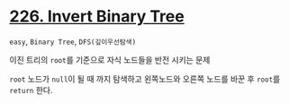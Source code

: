 # [226. Invert Binary Tree](https://leetcode.com/problems/invert-binary-tree)

```easy```, ```Binary Tree```, ```DFS(깊이우선탐색)``` 

이진 트리의 `root`를 기준으로 자식 노드들을 반전 시키는 문제

`root` 노드가 `null`이 될 때 까지 탐색하고 왼쪽노드와 오른쪽 노드를 바꾼 후 `root`를 `return` 한다.
